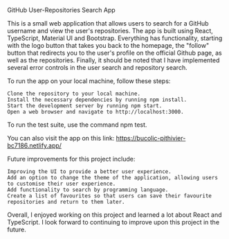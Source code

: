 GitHub User-Repositories Search App

This is a small web application that allows users to search for a GitHub username and view the user's repositories. The app is built using React, TypeScript, Material UI and Bootstrap. Everything has functionality, starting with the logo button that takes you back to the homepage, the "follow" button that redirects you to the user's profile on the official Github page, as well as the repositories. Finally, it should be noted that I have implemented several error controls in the user search and repository search.

To run the app on your local machine, follow these steps:

    Clone the repository to your local machine.
    Install the necessary dependencies by running npm install.
    Start the development server by running npm start.
    Open a web browser and navigate to http://localhost:3000.

To run the test suite, use the command npm test.

You can also visit the app on this link: https://bucolic-pithivier-bc7186.netlify.app/

Future improvements for this project include:

    Improving the UI to provide a better user experience.
    Add an option to change the theme of the application, allowing users to customise their user experience.
    Add functionality to search by programming language.
    Create a list of favourites so that users can save their favourite repositories and return to them later.

Overall, I enjoyed working on this project and learned a lot about React and TypeScript. I look forward to continuing to improve upon this project in the future.
